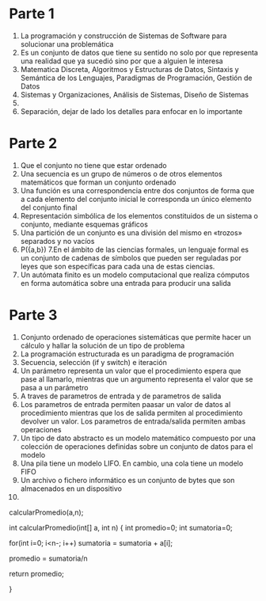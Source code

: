 # Parte 1

1. La programación y construcción de Sistemas de Software para solucionar una problemática
2. Es un conjunto de datos que tiene su sentido no solo por que representa una realidad que ya sucedió
sino por que a alguien le interesa
3. Matematica Discreta, Algoritmos y Estructuras de Datos, Sintaxis y Semántica de los Lenguajes, Paradigmas de Programación, Gestión de Datos
4. Sistemas y Organizaciones, Análisis de Sistemas, Diseño de Sistemas
5. 
6. Separación, dejar de lado los detalles para enfocar en lo importante

# Parte 2

1. Que el conjunto no tiene que estar ordenado
2. Una secuencia es un grupo de números o de otros elementos matemáticos que forman un conjunto ordenado
3. Una función es una correspondencia entre dos conjuntos de forma que a cada elemento del conjunto inicial le corresponda un único elemento del conjunto final
4. Representación simbólica de los elementos constituidos de un sistema o conjunto, mediante esquemas gráficos
5. Una partición de un conjunto es una división del mismo en «trozos» separados y no vacíos
6. P({a,b})
7.En el ámbito de las ciencias formales, un lenguaje formal es un conjunto de cadenas de símbolos que pueden ser reguladas por leyes que son específicas para cada una de estas ciencias.
8. Un autómata finito es un modelo computacional que realiza cómputos en forma automática sobre una entrada para producir una salida

# Parte 3

1. Conjunto ordenado de operaciones sistemáticas que permite hacer un cálculo y hallar la solución de un tipo de problema
2. La programación estructurada es un paradigma de programación
3. Secuencia, selección (if y switch) e iteración
4. Un parámetro representa un valor que el procedimiento espera que pase al llamarlo, mientras que un argumento representa el valor que se pasa a un parámetro
5. A traves de parametros de entrada y de parametros de salida
6. Los parametros de entrada permiten paasar un valor de datos al procedimiento mientras que los de salida permiten al procedimiento devolver un valor. Los parametros de entrada/salida permiten ambas operaciones 
7. Un tipo de dato abstracto es un modelo matemático compuesto por una colección de operaciones definidas sobre un conjunto de datos para el modelo
8. Una pila tiene un modelo LIFO. En cambio, una cola tiene un modelo FIFO
9. Un archivo o fichero informático es un conjunto de bytes que son almacenados en un dispositivo
10. 

calcularPromedio(a,n);

int calcularPromedio(int[] a, int n)
{
int promedio=0;
int sumatoria=0;

  for(int i=0; i<n-; i++)
    sumatoria = sumatoria + a[i];
    
  promedio = sumatoria/n
  
  return promedio;

}
